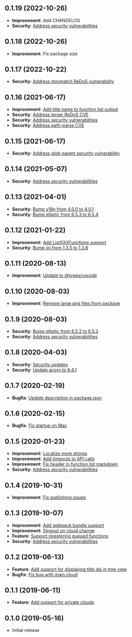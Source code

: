 ## 0.1.19 (2022-10-26)
* __Improvement__: Add CHANGELOG
* __Security__: [Address security vulnerabilities](https://github.com/PlayFab/vscode-playfab-explorer/pull/90)

## 0.1.18 (2022-10-26)
* __Improvement__: Fix package size

## 0.1.17 (2022-10-22)
* __Security__: [Address minimatch ReDoS vulnerability](https://github.com/PlayFab/vscode-playfab-explorer/pull/87)

## 0.1.16 (2021-06-17)
* __Improvement__: [Add title name to function list output](https://github.com/PlayFab/vscode-playfab-explorer/pull/86)
* __Security__: [Address terser ReDoS CVE](https://github.com/PlayFab/vscode-playfab-explorer/pull/85)
* __Security__: [Address security vulnerabilities](https://github.com/PlayFab/vscode-playfab-explorer/pull/83)
* __Security__: [Address path-parse CVE](https://github.com/PlayFab/vscode-playfab-explorer/pull/80)

## 0.1.15 (2021-06-17)
* __Security__: [Address glob-parent security vulnerability](https://github.com/PlayFab/vscode-playfab-explorer/pull/77)

## 0.1.14 (2021-05-07)
* __Security__: [Address security vulnerabilities](https://github.com/PlayFab/vscode-playfab-explorer/pull/76)

## 0.1.13 (2021-04-01)
* __Security__: [Bump y18n from 4.0.0 to 4.0.1](https://github.com/PlayFab/vscode-playfab-explorer/pull/73)
* __Security__: [Bump elliptic from 6.5.3 to 6.5.4](https://github.com/PlayFab/vscode-playfab-explorer/pull/72)

## 0.1.12 (2021-01-22)
* __Improvement__: [Add ListXXXFunctions support](https://github.com/PlayFab/vscode-playfab-explorer/pull/69)
* __Security__: [Bump ini from 1.3.5 to 1.3.8](https://github.com/PlayFab/vscode-playfab-explorer/pull/70)

## 0.1.11 (2020-08-13)
* __Improvement__: [Update to @types/vscode](https://github.com/PlayFab/vscode-playfab-explorer/pull/68)

## 0.1.10 (2020-08-03)
* __Improvement__: [Remove large png files from package](https://github.com/PlayFab/vscode-playfab-explorer/pull/67)

## 0.1.9 (2020-08-03)
* __Security__: [Bump elliptic from 6.5.2 to 6.5.3](https://github.com/PlayFab/vscode-playfab-explorer/pull/66)
* __Security__: [Address security vulnerabilities](https://github.com/PlayFab/vscode-playfab-explorer/pull/65)

## 0.1.8 (2020-04-03)
* __Security__: [Security updates](https://github.com/PlayFab/vscode-playfab-explorer/pull/61)
* __Security__: [Update acorn to 6.4.1](https://github.com/PlayFab/vscode-playfab-explorer/pull/56)

## 0.1.7 (2020-02-19)
* __Bugfix__: [Update description in package.json](https://github.com/PlayFab/vscode-playfab-explorer/pull/55)

## 0.1.6 (2020-02-15)
* __Bugfix__: [Fix startup on Mac](https://github.com/PlayFab/vscode-playfab-explorer/pull/54)

## 0.1.5 (2020-01-23)
* __Improvement__: [Localize more strings](https://github.com/PlayFab/vscode-playfab-explorer/pull/53)
* __Improvement__: [Add timeouts to API calls](https://github.com/PlayFab/vscode-playfab-explorer/pull/46)
* __Improvement__: [Fix header in function list markdown](https://github.com/PlayFab/vscode-playfab-explorer/pull/48)
* __Security__: [Address security vulnerabilities](https://github.com/PlayFab/vscode-playfab-explorer/pull/49)

## 0.1.4 (2019-10-31)
* __Improvement__: [Fix publishing issues](https://github.com/PlayFab/vscode-playfab-explorer/pull/47)

## 0.1.3 (2019-10-07)
* __Improvement__: [Add webpack bundle support](https://github.com/PlayFab/vscode-playfab-explorer/pull/45)
* __Improvement__: [Singout on cloud change](https://github.com/PlayFab/vscode-playfab-explorer/pull/44)
* __Feature__: [Support registering queued functions](https://github.com/PlayFab/vscode-playfab-explorer/pull/40)
* __Security__: [Address security vulnerabilities](https://github.com/PlayFab/vscode-playfab-explorer/pull/43)

## 0.1.2 (2019-06-13)
* __Feature__: [Add support for displaying title ids in tree view](https://github.com/PlayFab/vscode-playfab-explorer/pull/37)
* __Bugfix__: [Fix bug with main cloud](https://github.com/PlayFab/vscode-playfab-explorer/pull/38)

## 0.1.1 (2019-06-11)
* __Feature__: [Add support for private clouds](https://github.com/PlayFab/vscode-playfab-explorer/pull/35)

## 0.1.0 (2019-05-16)
* Initial release